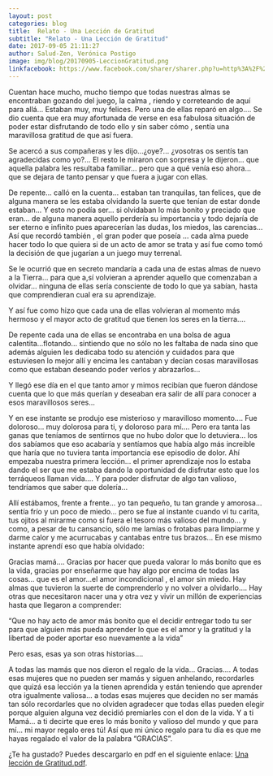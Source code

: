 ```yaml
---
layout: post
categories: blog
title:  Relato - Una Lección de Gratitud
subtitle: "Relato - Una Lección de Gratitud"
date: 2017-09-05 21:11:27
author: Salud-Zen, Verónica Postigo
image: img/blog/20170905-LeccionGratitud.png
linkfacebook: https://www.facebook.com/sharer/sharer.php?u=http%3A%2F%2Fwww.salud-zen.com%2Fblog%2Fblog%2F2017%2F09%2F05%2Fleccion-gratitud.html&amp;src=sdkpreparse
---
```


Cuentan hace mucho, mucho tiempo que todas nuestras almas se encontraban gozando del juego, la calma , riendo y correteando de aquí para allá... Estaban muy, muy felices. Pero una de ellas reparó en algo.... Se dio cuenta que era muy afortunada de verse en esa fabulosa situación de poder estar disfrutando de todo ello y sin saber cómo , sentía una maravillosa gratitud de que así fuera.

Se acercó a sus compañeras y les dijo...¿oye?... ¿vosotras os sentís tan agradecidas como yo?... El resto le miraron con sorpresa y le dijeron... que aquella palabra les resultaba familiar... pero que a qué venía eso ahora... que se dejara de tanto pensar y que fuera a jugar con ellas.

De repente... calló en la cuenta... estaban tan tranquilas, tan felices, que de alguna manera se les estaba olvidando la suerte que tenían de estar donde estaban... Y esto no podía ser... si olvidaban lo más bonito y preciado que eran... de alguna manera aquello perdería su importancia y todo dejaría de ser eterno e infinito pues aparecerían las dudas, los miedos, las carencias...
Así que recordó también , el gran poder que poseía ... cada alma puede hacer todo lo que quiera si de un acto de amor se trata y así fue como tomó la decisión de que jugarían a un juego muy terrenal.

Se le ocurrió que en secreto mandaría a cada una de estas almas de nuevo a la Tierra... para que a,sí volvieran a aprender aquello que comenzaban a olvidar... ninguna de ellas sería consciente de todo lo que ya sabían, hasta que comprendieran cual era su aprendizaje.

Y así fue como hizo que cada una de ellas volvieran al momento más hermoso y el mayor acto de gratitud que tienen los seres en la tierra....

De repente cada una de ellas se encontraba en una bolsa de agua calentita...flotando... sintiendo que no sólo no les faltaba de nada sino que además alguien les dedicaba todo su atención y cuidados para que estuviesen lo mejor allí y encima les cantaban y decían cosas maravillosas como que estaban deseando poder verlos y abrazarlos...

Y llegó ese día en el que tanto amor y mimos recibían que fueron dándose cuenta que lo que más querían y deseaban era salir de allí para conocer a esos maravillosos seres...

Y en ese instante se produjo ese misterioso y maravilloso momento.... Fue doloroso... muy dolorosa para ti, y doloroso para mí.... Pero era tanta las ganas que teníamos de sentirnos que no hubo dolor que lo detuviera... los dos sabíamos que eso acabaría y sentíamos que había algo más increible que haría que no tuviera tanta importancia ese episodio de dolor. Ahí empezaba nuestra primera lección... el primer aprendizaje nos lo estaba dando el ser que me estaba dando la oportunidad de disfrutar esto que los terráqueos llaman vida.... Y para poder disfrutar de algo tan valioso, tendríamos que saber que dolería...

Allí estábamos, frente a frente... yo tan pequeño, tu tan grande y amorosa... sentía frío y un poco de miedo... pero se fue al instante cuando ví tu carita, tus ojitos al mirarme como si fuera el tesoro más valioso del mundo... y como, a pesar de tu cansancio, sólo me lamías o frotabas para limpiarme y darme calor y me acurrucabas y cantabas entre tus brazos... En ese mismo instante aprendí eso que había olvidado:

Gracias mamá.... Gracias por hacer que pueda valorar lo más bonito que es la vida, gracias por enseñarme que hay algo por encima de todas las cosas... que es el amor...el amor incondicional , el amor sin miedo.
Hay almas que tuvieron la suerte de comprenderlo y no volver a olvidarlo.... Hay otras que necesitaron nacer una y otra vez y vivir un millón de experiencias hasta que llegaron a comprender:

“Que no hay acto de amor más bonito que el decidir entregar todo tu ser para que alguien más pueda aprender lo que es el amor y la gratitud y la libertad de poder aportar eso nuevamente a la vida”

Pero esas, esas ya son otras historias....

A todas las mamás que nos dieron el regalo de la vida... Gracias.... A todas esas mujeres que no pueden ser mamás y siguen anhelando, recordarles que quizá esa lección ya la tienen aprendida y están teniendo que aprender otra igualmente valiosa... a todas esas mujeres que deciden no ser mamás tan sólo recordarles que no olviden agradecer que todas ellas pueden elegir porque alguien alguna vez decidió premiarles con el don de la vida.
Y a ti Mamá... a ti decirte que eres lo más bonito y valioso del mundo y que para mí... mi mayor regalo eres tú! Así que mi único regalo para tu día es que me hayas regalado el valor de la palabra “GRACIAS”.

¿Te ha gustado? Puedes descargarlo en pdf en el siguiente enlace: [Una lección de Gratitud.pdf][descarga].

[descarga]: {{site.url}}{{site.baseurl}}/img/blog/2017-09-05-LeccionGratitud.pdf
